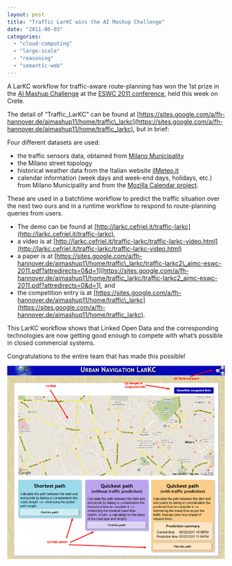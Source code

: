 ```yaml
---
layout: post
title: "Traffic LarKC wins the AI Mashup Challenge"
date: "2011-06-03"
categories: 
  - "cloud-computing"
  - "large-scale"
  - "reasoning"
  - "semantic-web"
---
```


A LarKC workflow for traffic-aware route-planning has won the 1st prize in the [AI Mashup Challenge](https://sites.google.com/a/fh-hannover.de/aimashup11/) at the [ESWC 2011 conference](http://www.eswc2011.org/), held this week on Crete.

The detail of “Traffic\_LarKC” can be found at [https://sites.google.com/a/fh-hannover.de/aimashup11/home/traffic\_larkc](https://sites.google.com/a/fh-hannover.de/aimashup11/home/traffic_larkc), but in brief:

Four different datasets are used:

- the traffic sensors data, obtained from [Milano Municipality](http://www.ama-mi.it/)
- the Milano street topology
- historical weather data from the Italian website [ilMeteo.it](http://www.ilmeteo.it/)
- calendar information (week days and week-end days, holidays, etc.) from Milano Municipality and from the [Mozilla Calendar project](http://www.mozilla.org/projects/calendar/holidays.html).

These are used in a batchtime workflow to predict the traffic situation over the next two ours and in a runtime workflow to respond to route-planning queries from users.

- The demo can be found at [http://larkc.cefriel.it/traffic-larkc](http://larkc.cefriel.it/traffic-larkc),
- a video is at [http://larkc.cefriel.it/traffic-larkc/traffic-larkc-video.html](http://larkc.cefriel.it/traffic-larkc/traffic-larkc-video.html)
- a paper is at [https://sites.google.com/a/fh-hannover.de/aimashup11/home/traffic\_larkc/traffic-larkc2\_aimc-eswc-2011.pdf?attredirects=0&d=1](https://sites.google.com/a/fh-hannover.de/aimashup11/home/traffic_larkc/traffic-larkc2_aimc-eswc-2011.pdf?attredirects=0&d=1), and
- the competition entry is at [https://sites.google.com/a/fh-hannover.de/aimashup11/home/traffic\_larkc](https://sites.google.com/a/fh-hannover.de/aimashup11/home/traffic_larkc).

This LarKC workflow shows that Linked Open Data and the corresponding technologies are now getting good enough to compete with what’s possible in closed commercial systems.

Congratulations to the entire team that has made this possible!

![LarKC traffic demo](images/home.png)
